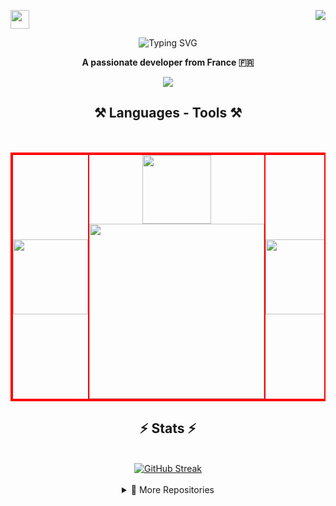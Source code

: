 <a href="https://github.com/prestigetonio"><img src="https://user-images.githubusercontent.com/74038190/214644152-52f47eb3-5e31-4f47-8758-05c9468d5596.gif" width="30px"></a><a href="https://github.com/prestigetonio"><img align="right" width ="%" src="https://komarev.com/ghpvc/?username=prestigetonio&style=for-the-badge&color=blue"></a>

<p align="center">
<img src="https://readme-typing-svg.demolab.com?font=impact&weight=700&size=55&duration=4000&pause=1000&color=D73C3C&background=FFFFFF00&center=true&vCenter=true&width=435&lines=𝑯𝒆𝒍𝒍𝒐+𝑰'𝒎+𝑻𝒐𝒏𝒚" alt="Typing SVG" />
</p>
<p align="center"><strong>A passionate developer from France 🇫🇷</strong></p>
<div align="center">
<a href="https://linkedin.com/in/tony-fournales" target="_blank">
    <img src="https://img.shields.io/badge/LinkedIn-0077B5?style=for-the-badge&logo=linkedin&logoColor=white" target="_blank" />
</a>
</div>


<H2 align="center">⚒️ Languages - Tools ⚒️</H2>

<div align="center">
    <br>
  <table style="border: 2px solid red; border-collapse: collapse; border-spacing: 0;">
    <tr>
      <td style="border: 2px solid red; padding: 0;">
        <img src="https://i.giphy.com/media/v1.Y2lkPTc5MGI3NjExdTJkM2tzcDBoZHdrM3hlYjhhbXgxMmhsaTNsNW9lc2doazY5dnR6bSZlcD12MV9pbnRlcm5hbF9naWZfYnlfaWQmY3Q9cw/ODsmtPmw8lLS1YvxK7/giphy.gif" width="120px" />
      </td>
      <td style="border: 2px solid red; padding: 0;" align="center">
        <div>
          <img src="https://skillicons.dev/icons?i=vscode,github" width="110px" /><br>
          <img src="https://skillicons.dev/icons?i=c,python,html,css,php,haskell" width="280px" />
        </div>
      </td>
      <td style="border: 2px solid red; padding: 0;">
        <img src="https://i.giphy.com/media/v1.Y2lkPTc5MGI3NjExdTJkM2tzcDBoZHdrM3hlYjhhbXgxMmhsaTNsNW9lc2doazY5dnR6bSZlcD12MV9pbnRlcm5hbF9naWZfYnlfaWQmY3Q9cw/ODsmtPmw8lLS1YvxK7/giphy.gif" width="120px" />
      </td>
    </tr>
  </table>
</div>



<h2 align="center">⚡ Stats ⚡</h2>
<div align="center">
<br>
<a href="https://git.io/streak-stats"><img src="https://streak-stats.demolab.com?user=prestigetonio&theme=blood-dark&border_radius=5&border=EB5454&fire=EBD822" alt="GitHub Streak" /></a>
</div>
<br>
<details close align="center">
  <summary>📁 More Repositories</summary><br>
    
  [![EPITECH_My_RPG Card](https://github-readme-stats.vercel.app/api/pin?username=prestigetonio&repo=EPITECH_My_RPG&theme=gotham)](https://github.com/prestigetonio/EPITECH_My_RPG)
  
</details>



